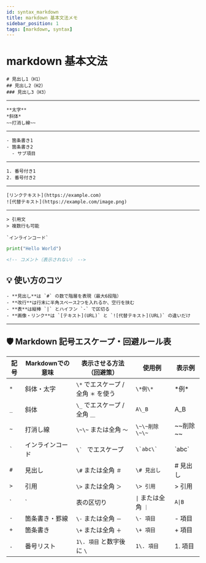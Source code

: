```yaml
---
id: syntax_markdown
title: markdown 基本文法メモ
sidebar_position: 1
tags: [markdown, syntax]
---
```


# markdown 基本文法

```
# 見出し1（H1）
## 見出し2（H2）
### 見出し3（H3）
```

---

```
**太字**
*斜体*
~~打消し線~~
```

---

```
- 箇条書き1
- 箇条書き2
  - サブ項目
```
---

```
1. 番号付き1
2. 番号付き2
```

---

```
[リンクテキスト](https://example.com)
![代替テキスト](https://example.com/image.png)
```

---

```
> 引用文  
> 複数行も可能
```

```
`インラインコード`
```

```python
print("Hello World")
```

```html
<!-- コメント（表示されない） -->
```

## 💡 使い方のコツ
```
- **見出し**は `#` の数で階層を表現（最大6段階）
- **改行**は行末に半角スペース2つを入れるか、空行を挟む
- **表**は縦棒 `|` とハイフン `-` で区切る  
- **画像・リンク**は `[テキスト](URL)` と `![代替テキスト](URL)` の違いだけ
```

---

## 🛡 Markdown 記号エスケープ・回避ルール表

| 記号 | Markdownでの意味 | 表示させる方法（回避策） | 使用例 | 表示例 |
|------|------------------|--------------------------|--------|--------|
| `*` | 斜体・太字 | `\*` でエスケープ / 全角 `＊` を使う | `\*例\*` | \*例\* |
| `_` | 斜体 | `\_` でエスケープ / 全角 `＿` | `A\_B` | A\_B |
| `~` | 打消し線 | `\~\~` または全角 `〜` | `\~\~削除\~\~` | \~\~削除\~\~ |
| `` ` `` | インラインコード | ``\` `` でエスケープ | ``\`abc\` `` | \`abc\` |
| `#` | 見出し | `\#` または全角 `＃` | `\# 見出し` | \# 見出し |
| `>` | 引用 | `\>` または全角 `＞` | `\> 引用` | \> 引用 |
| `|` | 表の区切り | `\|` または全角 `｜` | `A\|B` | A\|B |
| `-` | 箇条書き・罫線 | `\-` または全角 `－` | `\- 項目` | \- 項目 |
| `+` | 箇条書き | `\+` または全角 `＋` | `\+ 項目` | \+ 項目 |
| `.` | 番号リスト | `1\. 項目` と数字後に `\` | `1\. 項目` | 1\. 項目 |
